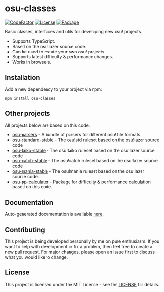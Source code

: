 # osu-classes
[![CodeFactor](https://img.shields.io/codefactor/grade/github/kionell/osu-classes)](https://www.codefactor.io/repository/github/kionell/osu-classes)
[![License](https://img.shields.io/github/license/kionell/osu-classes)](https://github.com/kionell/osu-classes/blob/master/LICENSE)
[![Package](https://img.shields.io/npm/v/osu-classes)](https://www.npmjs.com/package/osu-classes)


Basic classes, interfaces and utils for developing new osu! projects.

- Supports TypeScript.
- Based on the osu!lazer source code.
- Can be used to create your own osu! projects.
- Supports latest difficulty & performance changes.
- Works in browsers.

## Installation

Add a new dependency to your project via npm:

```bash
npm install osu-classes
```

## Other projects

All projects below are based on this code.

- [osu-parsers](https://github.com/kionell/osu-parsers.git) - A bundle of parsers for different osu! file formats.
- [osu-standard-stable](https://github.com/kionell/osu-standard-stable.git) - The osu!std ruleset based on the osu!lazer source code.
- [osu-taiko-stable](https://github.com/kionell/osu-taiko-stable.git) - The osu!taiko ruleset based on the osu!lazer source code.
- [osu-catch-stable](https://github.com/kionell/osu-catch-stable.git) - The osu!catch ruleset based on the osu!lazer source code.
- [osu-mania-stable](https://github.com/kionell/osu-mania-stable.git) - The osu!mania ruleset based on the osu!lazer source code.
- [osu-pp-calculator](https://github.com/kionell/osu-pp-calculator) - Package for difficulty & performance calculation based on this code.

## Documentation

Auto-generated documentation is available [here](https://kionell.github.io/osu-classes/).

## Contributing

This project is being developed personally by me on pure enthusiasm. If you want to help with development or fix a problem, then feel free to create a new pull request. For major changes, please open an issue first to discuss what you would like to change.

## License
This project is licensed under the MIT License - see the [LICENSE](https://choosealicense.com/licenses/mit/) for details.